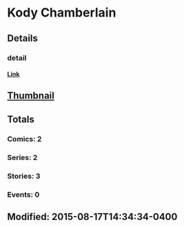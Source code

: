 # Kody  Chamberlain 
## Details
### detail
#### [Link](http://marvel.com/comics/creators/8907/kody_chamberlain?utm_campaign=apiRef&utm_source=225578a89fc76f3d20fbffda5d17a88d)
## [Thumbnail](http://i.annihil.us/u/prod/marvel/i/mg/b/40/image_not_available.jpg)
## Totals
### Comics: 2
### Series: 2
### Stories: 3
### Events: 0
## Modified: 2015-08-17T14:34:34-0400
